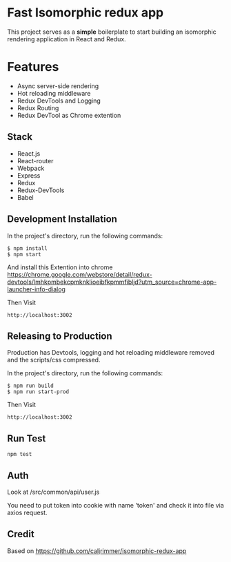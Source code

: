 # Fast Isomorphic redux app


This project serves as a **simple** boilerplate to start building an isomorphic rendering application in React and Redux.

# Features

- Async server-side rendering
- Hot reloading middleware
- Redux DevTools and Logging
- Redux Routing
- Redux DevTool as Chrome extention

## Stack

- React.js
- React-router
- Webpack
- Express
- Redux
- Redux-DevTools
- Babel
## Development Installation

In the project's directory, run the following commands:

```
$ npm install
$ npm start
```
And install this Extention into chrome
https://chrome.google.com/webstore/detail/redux-devtools/lmhkpmbekcpmknklioeibfkpmmfibljd?utm_source=chrome-app-launcher-info-dialog

Then Visit

```
http://localhost:3002
```

## Releasing to Production

Production has Devtools, logging and hot reloading middleware removed and the scripts/css compressed.

In the project's directory, run the following commands:

```
$ npm run build
$ npm run start-prod
```

Then Visit

```
http://localhost:3002
```

## Run Test
```
npm test
```

## Auth
Look at /src/common/api/user.js

You need to put token into cookie with name 'token' and check it into file via axios request.

## Credit

Based on https://github.com/caljrimmer/isomorphic-redux-app

